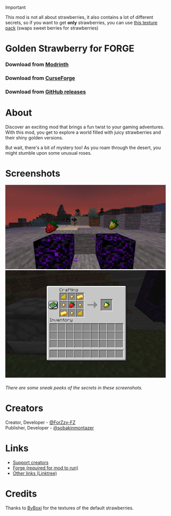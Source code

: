 > [!IMPORTANT]
> This mod is not all about strawberries, it also contains a lot of different secrets, so
if you want to get **only** strawberries, you can use [this texture pack](https://www.curseforge.com/minecraft/texture-packs/strawberry-bushes) (swaps sweet berries for strawberries)

# Golden Strawberry for FORGE
### Download from [Modrinth](https://modrinth.com/mod/golden-strawberry)
### Download from [CurseForge](https://www.curseforge.com/minecraft/mc-mods/golden-strawberry)
### Download from [GitHub releases](https://github.com/sobakinmontazer/GoldenStrawberry/releases)
# About
Discover an exciting mod that brings a fun twist to your gaming adventures. With this mod, you get to explore a world filled with juicy strawberries and their shiny golden versions.

But wait, there's a bit of mystery too! As you roam through the desert, you might stumble upon some unusual roses.



# Screenshots
![img1](screenshots/img1.png)
![img3](screenshots/img3.png)
###### There are some sneak peeks of the secrets in these screenshots.

# Creators
Creator, Developer - [@ForZzy-FZ](https://github.com/ForZzy-FZ)<br/>
Publisher, Developer - [@sobakinmontazer](https://github.com/sobakinmontazer)

# Links
- [Support creators](https://github.com/sobakinmontazer/GoldenStrawberry/wiki/Donations)
- [Forge (required for mod to run)](https://files.minecraftforge.net/net/minecraftforge/forge/)
- [Other links (Linktree)](https://linktr.ee/golden_strawberry)

# Credits
Thanks to [ByBoxi](https://www.curseforge.com/members/byboxi/projects) for the textures of the default strawberries.
